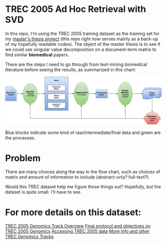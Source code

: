 # TREC 2005 Ad Hoc Retrieval with SVD 

In this repo, I'm using the TREC 2005 training dataset as the training set for my [master's thesis project](https://github.com/santina/masterthesis) (this repo right now serves mainly as a back-up of my hopefully readable codes). The object of the master thesis is to see if we could use singular value decomposition on a document-term matrix to find similar **biomedical** papers. 

There are the steps I need to go through from text-mining biomedical literature before seeing the results, as summarized in this chart: 

![Work flow](/images/Textmining_flowchart.png)

Blue blocks indicate some kind of raw/intermediate/final data and green are the processes.  

# Problem

There are many choices along the way in the flow chart, such as choices of matrix and amount of information to include (abstract-only? full-text?). 

Would this TREC dataset help me figure those things out? Hopefully, but the dataset is quite small. I'll have to see. 


# For more details on this dataset: 
[TREC 2005 Genomics Track Overview](http://trec.nist.gov/pubs/trec14/papers/GEO.OVERVIEW.pdf)
[Final protocol and objectives on TREC 2005 Genomics](http://skynet.ohsu.edu/trec-gen/2005protocol.html)
[Accessing TREC 2005 data](http://skynet.ohsu.edu/trec-gen/2005data.html)
[More info and other TREC Genomics Tracks](http://skynet.ohsu.edu/trec-gen/index.html)